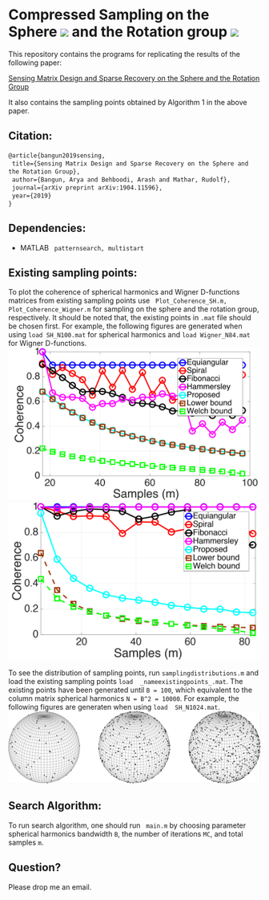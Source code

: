 # Compressed Sampling on the Sphere <img src="https://latex.codecogs.com/gif.latex?\mathbb{S}^2" />  and the Rotation group <img src="https://latex.codecogs.com/gif.latex?\mathrm{SO}(3)" />

This repository contains the programs for replicating the results of the following paper:

[Sensing Matrix Design and Sparse Recovery on the Sphere and the Rotation Group](https://arxiv.org/abs/1904.11596)

It also contains the sampling points obtained by Algorithm 1 in the above paper.

## Citation:
 ```
 @article{bangun2019sensing,
  title={Sensing Matrix Design and Sparse Recovery on the Sphere and the Rotation Group},
  author={Bangun, Arya and Behboodi, Arash and Mathar, Rudolf},
  journal={arXiv preprint arXiv:1904.11596},
  year={2019}
}
 
 ```
 
## Dependencies:
* MATLAB ``` patternsearch, multistart```


## Existing sampling points:

To plot the coherence of spherical harmonics and Wigner D-functions matrices from existing sampling points use ``` Plot_Coherence_SH.m, Plot_Coherence_Wigner.m``` for sampling on the sphere and the rotation group, respectively. It should be noted that, the existing points in ``` .mat ``` file should be chosen first.
For example, the following figures are generated when using ```load SH_N100.mat``` for spherical harmonics and  ```load Wigner_N84.mat``` for Wigner D-functions.
![Coherence Spherical Harmonic Matrices](/Figures/Coherence_SH.png "Coherence Spherical Harmonic Matrices")
![Coherence Wigner D-functions Matrices](/Figures/Coherence_Wigner.png "Coherence Wigner D-functions Matrices")

To see the distribution of sampling points, run ```samplingdistributions.m``` and load the existing sampling points  ```load  _nameexistingpoints_.mat```. The existing points have been generated until ```B = 100```, which equivalent to the column matrix spherical harmonics ```N = B^2 = 10000```.
For example, the following figures are generaten when using  ```load  SH_N1024.mat```.
![Sampling points](Figures/samplingpoints.png ) 

## Search Algorithm:

To run search algorithm, one should run ``` main.m``` by choosing parameter spherical harmonics bandwidth ```B```, the number of iterations ```MC```, and total samples ```m```.


## Question?

Please drop me an email.
